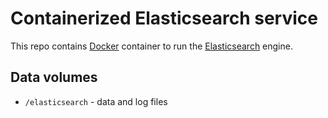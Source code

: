 # Containerized Elasticsearch service

This repo contains [Docker](https://docs.docker.com/) container to run the [Elasticsearch](https://www.elastic.co/products/elasticsearch) engine.

## Data volumes

- `/elasticsearch` - data and log files

